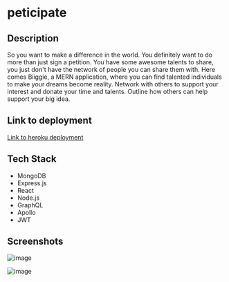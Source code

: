 
# peticipate

## Description

So you want to make a difference in the world. You definitely want to do more than just sign a petition. You have some awesome talents to share, you just don't have the network of people you can share them with. Here comes Biiggie, a MERN application, where you can find talented individuals to make your dreams become reality. Network with others to support your interest and donate your time and talents. Outline how others can help support your big idea.

## Link to deployment

[Link to heroku deployment]()

## Tech Stack

* MongoDB
* Express.js
* React
* Node.js
* GraphQL
* Apollo
* JWT

## Screenshots

![image](https://user-images.githubusercontent.com/8904427/145073398-20d5bcb3-1537-497e-a480-41390b5f7e23.png)

![image](https://user-images.githubusercontent.com/8904427/145073600-aa7e41b8-5a46-4c06-94f3-6cfe0bb6cd2a.png)

